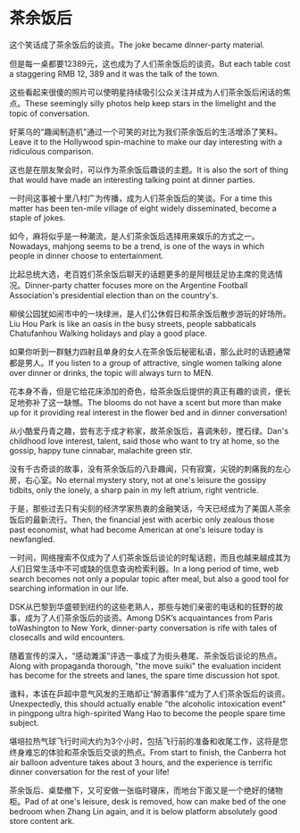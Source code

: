 # 茶余饭后

<p><span class="chinese">这个笑话成了茶余饭后的谈资。</span><span class="english">The joke became dinner-party material.</span></p>

<p><span class="chinese">但是每一桌都要12389元，这也成为了人们茶余饭后的谈资。</span><span class="english">But each table cost a staggering RMB 12, 389 and it was the talk of the town.</span></p>

<p><span class="chinese">这些看起来很傻的照片可以使明星持续吸引公众关注并成为人们茶余饭后闲话的焦点。</span><span class="english">These seemingly silly photos help keep stars in the limelight and the topic of conversation.</span></p>

<p><span class="chinese">好莱乌的“趣闻制造机"通过一个可笑的对比为我们茶余饭后的生活增添了笑料。</span><span class="english">Leave it to the Hollywood spin-machine to make our day interesting with a ridiculous comparison.</span></p>

<p><span class="chinese">这也是在朋友聚会时，可以作为茶余饭后趣谈的主题。</span><span class="english">It is also the sort of thing that would have made an interesting talking point at dinner parties.</span></p>

<p><span class="chinese">一时间这事被十里八村广为传播，成为人们茶余饭后的笑谈。</span><span class="english">For a time this matter has been ten-mile village of eight widely disseminated, become a staple of jokes.</span></p>

<p><span class="chinese">如今，麻将似乎是一种潮流，是人们茶余饭后选择用来娱乐的方式之一。</span><span class="english">Nowadays, mahjong seems to be a trend, is one of the ways in which people in dinner choose to entertainment.</span></p>

<p><span class="chinese">比起总统大选，老百姓们茶余饭后聊天的话题更多的是阿根廷足协主席的竞选情况。</span><span class="english">Dinner-party chatter focuses more on the Argentine Football Association's presidential election than on the country's.</span></p>

<p><span class="chinese">柳侯公园犹如闹市中的一块绿洲，是人们公休假日和茶余饭后散步游玩的好场所。</span><span class="english">Liu Hou Park is like an oasis in the busy streets, people sabbaticals Chatufanhou Walking holidays and play a good place.</span></p>

<p><span class="chinese">如果你听到一群魅力四射且单身的女人在茶余饭后秘密私语，那么此时的话题通常都是男人。</span><span class="english">If you listen to a group of attractive, single women talking alone over dinner or drinks, the topic will always turn to MEN.</span></p>

<p><span class="chinese">花本身不香，但是它给花床添加的奇色，给茶余饭后提供的真正有趣的谈资，便长足地弥补了这一缺憾。</span><span class="english">The blooms do not have a scent but more than make up for it providing real interest in the flower bed and in dinner conversation!</span></p>

<p><span class="chinese">从小酷爱丹青之趣，尝有志于成才称家，故茶余饭后，喜调朱砂，搅石绿。</span><span class="english">Dan's childhood love interest, talent, said those who want to try at home, so the gossip, happy tune cinnabar, malachite green stir.</span></p>

<p><span class="chinese">没有千古奇谈的故事，没有茶余饭后的八卦趣闻，只有寂寞，尖锐的刺痛我的左心房，右心室。</span><span class="english">No eternal mystery story, not at one's leisure the gossipy tidbits, only the lonely, a sharp pain in my left atrium, right ventricle.</span></p>

<p><span class="chinese">于是，那些过去只有尖刻的经济学家热衷的金融笑话，今天已经成为了美国人茶余饭后的最新流行。</span><span class="english">Then, the financial jest with acerbic only zealous those past economist, what had become American at one's leisure today is newfangled.</span></p>

<p><span class="chinese">一时间，网络搜索不仅成为了人们茶余饭后谈论的时髦话题，而且也越来越成其为人们日常生活中不可或缺的信息查询检索利器。</span><span class="english">In a long period of time, web search becomes not only a popular topic after meal, but also a good tool for searching information in our life.</span></p>

<p><span class="chinese">DSK从巴黎到华盛顿到纽约的这些老熟人，那些与她们亲密的电话和的狂野的故事，成为了人们茶余饭后的谈资。</span><span class="english">Among DSK’s acquaintances from Paris toWashington to New York, dinner-party conversation is rife with tales of closecalls and wild encounters.</span></p>

<p><span class="chinese">随着宣传的深入，“感动濉溪”评选一事成了为街头巷尾、茶余饭后谈论的热点。</span><span class="english">Along with propaganda thorough, "the move suiki" the evaluation incident has become for the streets and lanes, the spare time discussion hot spot.</span></p>

<p><span class="chinese">谁料，本该在乒超中意气风发的王皓却让“醉酒事件”成为了人们茶余饭后的谈资。</span><span class="english">Unexpectedly, this should actually enable "the alcoholic intoxication event" in pingpong ultra high-spirited Wang Hao to become the people spare time subject.</span></p>

<p><span class="chinese">堪培拉热气球飞行时间大约为3个小时，包括飞行前的准备和收尾工作，这将是您终身难忘的体验和茶余饭后交谈的热点。</span><span class="english">From start to finish, the Canberra hot air balloon adventure takes about 3 hours, and the experience is terrific dinner conversation for the rest of your life!</span></p>

<p><span class="chinese">茶余饭后、桌垫撤下，又可安做一张临时寝床，而地台下面又是一个绝好的储物柜。</span><span class="english">Pad of at one's leisure, desk is removed, how can make bed of the one bedroom when Zhang Lin again, and it is below platform absolutely good store content ark.</span></p>

